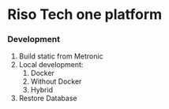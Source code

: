 # Riso Tech one platform


### Development

1. Build static from Metronic
2. Local development:
    1. Docker
    2. Without Docker
    3. Hybrid
3. Restore Database
